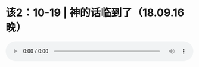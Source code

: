 # 该2：10-19 | 神的话临到了（18.09.16晚） 

<audio style="width: 100%;" preload="false" controls controlslist="nodownload"><source src="http://file.simai.life/audio/mp3/old/26520.mp3" type="audio/mpeg">Your browser does not support the audio element.</audio>



